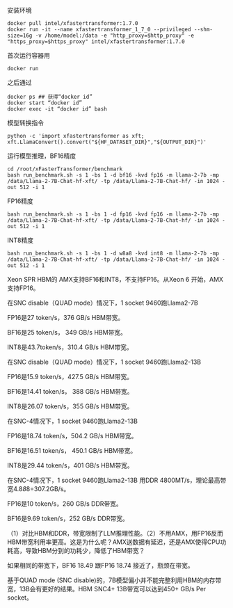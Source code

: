 安装环境
```
docker pull intel/xfastertransformer:1.7.0
docker run -it --name xfastertransformer_1_7_0 --privileged --shm-size=16g -v /home/model:/data -e "http_proxy=$http_proxy" -e "https_proxy=$https_proxy" intel/xfastertransformer:1.7.0
```
首次运行容器用
```
docker run
```

之后通过  
```
docker ps ## 获得“docker id”
docker start “docker id”
docker exec -it “docker id” bash
```
模型转换指令
```
python -c 'import xfastertransformer as xft; xft.LlamaConvert().convert("${HF_DATASET_DIR}","${OUTPUT_DIR}")'
```

运行模型推理，BF16精度
```
cd /root/xFasterTransformer/benchmark
bash run_benchmark.sh -s 1 -bs 1 -d bf16 -kvd fp16 -m llama-2-7b -mp /data/Llama-2-7B-Chat-hf-xft/ -tp /data/Llama-2-7B-Chat-hf/ -in 1024 -out 512 -i 1
```

FP16精度
```
bash run_benchmark.sh -s 1 -bs 1 -d fp16 -kvd fp16 -m llama-2-7b -mp /data/Llama-2-7B-Chat-hf-xft/ -tp /data/Llama-2-7B-Chat-hf/ -in 1024 -out 512 -i 1
```
INT8精度
```
bash run_benchmark.sh -s 1 -bs 1 -d w8a8 -kvd int8 -m llama-2-7b -mp /data/Llama-2-7B-Chat-hf-xft/ -tp /data/Llama-2-7B-Chat-hf/ -in 1024 -out 512 -i 1
```

Xeon SPR HBM的 AMX支持BF16和INT8，不支持FP16。从Xeon 6 开始，AMX支持FP16。

在SNC disable（QUAD mode）情况下，1 socket 9460跑Llama2-7B 

FP16是27 token/s，376 GB/s HBM带宽。

BF16是25 token/s， 349 GB/s HBM带宽。

INT8是43.7token/s，310.4 GB/s HBM带宽。

在SNC disable（QUAD mode）情况下，1 socket 9460跑Llama2-13B 

FP16是15.9 token/s，427.5 GB/s HBM带宽。

BF16是14.41 token/s， 388 GB/s HBM带宽。

INT8是26.07 token/s，355 GB/s HBM带宽。

在SNC-4情况下，1 socket 9460跑Llama2-13B 

FP16是18.74 token/s，504.2 GB/s HBM带宽。

BF16是16.51 token/s， 450.1 GB/s HBM带宽。

INT8是29.44 token/s，401 GB/s HBM带宽。

在SNC-4情况下，1 socket 9460跑Llama2-13B 用DDR 4800MT/s，理论最高带宽4.8*8*8=307.2GB/s。

FP16是10 token/s，260 GB/s DDR带宽。

BF16是9.69 token/s，252 GB/s DDR带宽。

（1）对比HBM和DDR，带宽限制了LLM推理性能。（2）不用AMX，用FP16反而HBM带宽利用率更高。这是为什么呢？AMX送数据有延迟，还是AMX使得CPU功耗高，导致HBM分到的功耗少，降低了HBM带宽？

如果相同的带宽下，BF16 18.49 跟FP16 18.74 接近了，瓶颈在带宽。

基于QUAD mode (SNC disable)的，7B模型偏小并不能完整利用HBM的内存带宽，13B会有更好的结果。HBM SNC4+ 13B带宽可以达到450+ GB/s Per socket。

